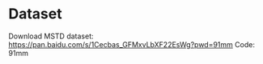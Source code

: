 # Dataset
Download MSTD dataset:
https://pan.baidu.com/s/1Cecbas_GFMxvLbXF22EsWg?pwd=91mm Code: 91mm
